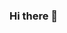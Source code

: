 ### Hi there 👋

<!--
[![Anurag's GitHub stats](https://github-readme-stats.vercel.app/api?username=hollymcevoy)](https://github.com/anuraghazra/github-readme-stats)
